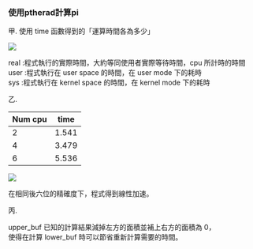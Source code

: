 ### 使用ptherad計算pi

甲.  使用 time 函數得到的「運算時間各為多少」 

![](Pic/Aspose.Words.b843176b-538f-43ed-84ef-766c565c2881.001.png)

real :程式執行的實際時間，大約等同使用者實際等待時間，cpu 所計時的時間<br/>
user :程式執行在 user space 的時間，在 user mode 下的耗時 <br/>
sys :程式執行在 kernel space 的時間，在 kernel mode 下的耗時 <br/>

乙.   

|Num cpu |time |
| - | - |
|2 |1\.541 |
|4 |3\.479 |
|6 |5\.536 |

![](Pic/Aspose.Words.b843176b-538f-43ed-84ef-766c565c2881.002.png)


在相同後六位的精確度下，程式得到線性加速。 

丙.

upper\_buf 已知的計算結果減掉左方的面積並補上右方的面積為 0，<br/>使得在計算 lower\_buf 時可以節省重新計算需要的時間。
